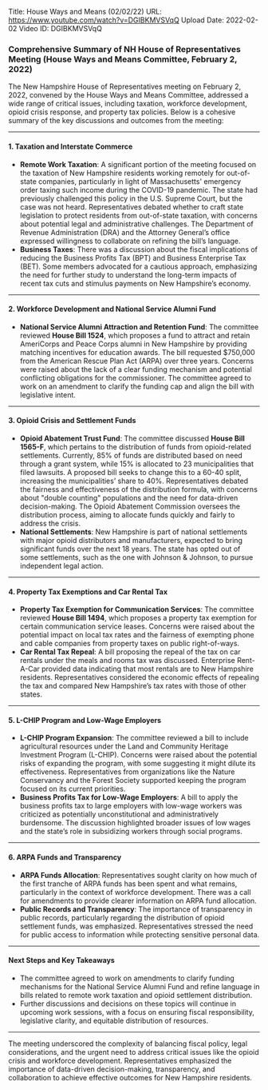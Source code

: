 Title: House Ways and Means (02/02/22)
URL: https://www.youtube.com/watch?v=DGIBKMVSVqQ
Upload Date: 2022-02-02
Video ID: DGIBKMVSVqQ

### Comprehensive Summary of NH House of Representatives Meeting (House Ways and Means Committee, February 2, 2022)

The New Hampshire House of Representatives meeting on February 2, 2022, convened by the House Ways and Means Committee, addressed a wide range of critical issues, including taxation, workforce development, opioid crisis response, and property tax policies. Below is a cohesive summary of the key discussions and outcomes from the meeting:

---

#### **1. Taxation and Interstate Commerce**
- **Remote Work Taxation**: A significant portion of the meeting focused on the taxation of New Hampshire residents working remotely for out-of-state companies, particularly in light of Massachusetts' emergency order taxing such income during the COVID-19 pandemic. The state had previously challenged this policy in the U.S. Supreme Court, but the case was not heard. Representatives debated whether to craft state legislation to protect residents from out-of-state taxation, with concerns about potential legal and administrative challenges. The Department of Revenue Administration (DRA) and the Attorney General’s office expressed willingness to collaborate on refining the bill’s language.
- **Business Taxes**: There was a discussion about the fiscal implications of reducing the Business Profits Tax (BPT) and Business Enterprise Tax (BET). Some members advocated for a cautious approach, emphasizing the need for further study to understand the long-term impacts of recent tax cuts and stimulus payments on New Hampshire’s economy.

---

#### **2. Workforce Development and National Service Alumni Fund**
- **National Service Alumni Attraction and Retention Fund**: The committee reviewed **House Bill 1524**, which proposes a fund to attract and retain AmeriCorps and Peace Corps alumni in New Hampshire by providing matching incentives for education awards. The bill requested $750,000 from the American Rescue Plan Act (ARPA) over three years. Concerns were raised about the lack of a clear funding mechanism and potential conflicting obligations for the commissioner. The committee agreed to work on an amendment to clarify the funding cap and align the bill with legislative intent.

---

#### **3. Opioid Crisis and Settlement Funds**
- **Opioid Abatement Trust Fund**: The committee discussed **House Bill 1565-F**, which pertains to the distribution of funds from opioid-related settlements. Currently, 85% of funds are distributed based on need through a grant system, while 15% is allocated to 23 municipalities that filed lawsuits. A proposed bill seeks to change this to a 60-40 split, increasing the municipalities’ share to 40%. Representatives debated the fairness and effectiveness of the distribution formula, with concerns about "double counting" populations and the need for data-driven decision-making. The Opioid Abatement Commission oversees the distribution process, aiming to allocate funds quickly and fairly to address the crisis.
- **National Settlements**: New Hampshire is part of national settlements with major opioid distributors and manufacturers, expected to bring significant funds over the next 18 years. The state has opted out of some settlements, such as the one with Johnson & Johnson, to pursue independent legal action.

---

#### **4. Property Tax Exemptions and Car Rental Tax**
- **Property Tax Exemption for Communication Services**: The committee reviewed **House Bill 1494**, which proposes a property tax exemption for certain communication service leases. Concerns were raised about the potential impact on local tax rates and the fairness of exempting phone and cable companies from property taxes on public right-of-ways.
- **Car Rental Tax Repeal**: A bill proposing the repeal of the tax on car rentals under the meals and rooms tax was discussed. Enterprise Rent-A-Car provided data indicating that most rentals are to New Hampshire residents. Representatives considered the economic effects of repealing the tax and compared New Hampshire’s tax rates with those of other states.

---

#### **5. L-CHIP Program and Low-Wage Employers**
- **L-CHIP Program Expansion**: The committee reviewed a bill to include agricultural resources under the Land and Community Heritage Investment Program (L-CHIP). Concerns were raised about the potential risks of expanding the program, with some suggesting it might dilute its effectiveness. Representatives from organizations like the Nature Conservancy and the Forest Society supported keeping the program focused on its current priorities.
- **Business Profits Tax for Low-Wage Employers**: A bill to apply the business profits tax to large employers with low-wage workers was criticized as potentially unconstitutional and administratively burdensome. The discussion highlighted broader issues of low wages and the state’s role in subsidizing workers through social programs.

---

#### **6. ARPA Funds and Transparency**
- **ARPA Funds Allocation**: Representatives sought clarity on how much of the first tranche of ARPA funds has been spent and what remains, particularly in the context of workforce development. There was a call for amendments to provide clearer information on ARPA fund allocation.
- **Public Records and Transparency**: The importance of transparency in public records, particularly regarding the distribution of opioid settlement funds, was emphasized. Representatives stressed the need for public access to information while protecting sensitive personal data.

---

#### **Next Steps and Key Takeaways**
- The committee agreed to work on amendments to clarify funding mechanisms for the National Service Alumni Fund and refine language in bills related to remote work taxation and opioid settlement distribution.
- Further discussions and decisions on these topics will continue in upcoming work sessions, with a focus on ensuring fiscal responsibility, legislative clarity, and equitable distribution of resources.

---

The meeting underscored the complexity of balancing fiscal policy, legal considerations, and the urgent need to address critical issues like the opioid crisis and workforce development. Representatives emphasized the importance of data-driven decision-making, transparency, and collaboration to achieve effective outcomes for New Hampshire residents.
